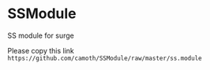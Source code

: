 # SSModule
SS module for surge

Please copy this link `https://github.com/camoth/SSModule/raw/master/ss.module`
